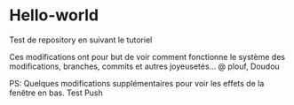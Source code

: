 # Hello-world
Test de repository en suivant le tutoriel

Ces modifications ont pour but de voir comment fonctionne le système des modifications, branches, commits et autres joyeusetés...
@ plouf,
Doudou


PS: Quelques modifications supplémentaires pour voir les effets de la fenêtre en bas.
Test Push
